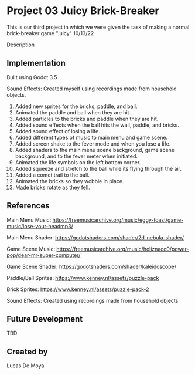 # Project 03 Juicy Brick-Breaker

This is our third project in which we were given the task of making a normal brick-breaker game "juicy" 
10/13/22

Description

## Implementation

Built using Godot 3.5

Sound Effects: Created myself using recordings made from household objects.

1. Added new sprites for the bricks, paddle, and ball.
2. Animated the paddle and ball when they are hit.
3. Added particles to the bricks and paddle when they are hit.
4. Added sound effects when the ball hits the wall, paddle, and bricks.
5. Added sound effect of losing a life.
6. Added different types of music to main menu and game scene.
7. Added screen shake to the fever mode and when you lose a life.
8. Added shaders to the main menu scene background, game scene background, and to the fever meter when initiated. 
9. Animated the life symbols on the left bottom corner.
10. Added squeeze and stretch to the ball while its flying through the air. 
11. Added a comet trail to the ball. 
12. Animated the bricks so they wobble in place.
13. Made bricks rotate as they fell. 



## References
Main Menu Music: https://freemusicarchive.org/music/eggy-toast/game-music/lose-your-headmp3/

Main Menu Shader: https://godotshaders.com/shader/2d-nebula-shader/

Game Scene Music: https://freemusicarchive.org/music/holiznacc0/power-pop/dear-mr-super-computer/

Game Scene Shader: https://godotshaders.com/shader/kaleidoscope/

Paddle/Ball Sprites: https://www.kenney.nl/assets/puzzle-pack

Brick Sprites: https://www.kenney.nl/assets/puzzle-pack-2

Sound Effects: Created using recordings made from household objects

## Future Development
TBD
## Created by
Lucas De Moya
